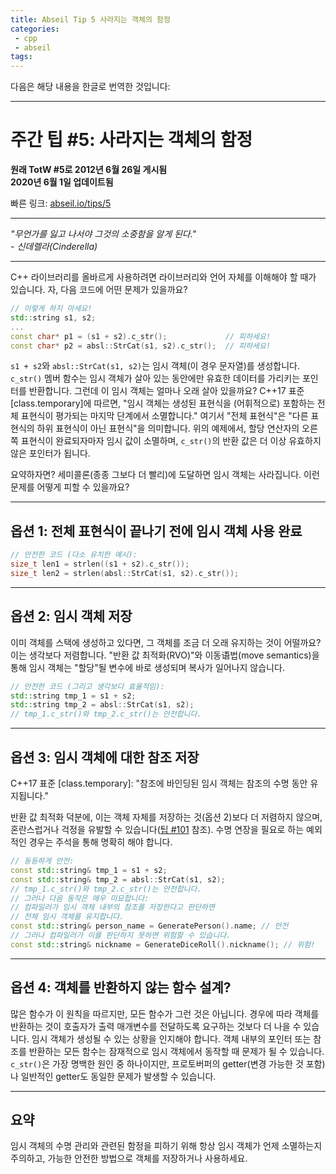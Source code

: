 ```yaml
---
title: Abseil Tip 5 사라지는 객체의 함정
categories:
 - cpp
 - abseil
tags:
---
```


다음은 해당 내용을 한글로 번역한 것입니다:

---

# 주간 팁 #5: 사라지는 객체의 함정

**원래 TotW #5로 2012년 6월 26일 게시됨**  
**2020년 6월 1일 업데이트됨**  

빠른 링크: [abseil.io/tips/5](https://abseil.io/tips/5)

---

*"무언가를 잃고 나서야 그것의 소중함을 알게 된다."*  
*- 신데렐라(Cinderella)*

---

C++ 라이브러리를 올바르게 사용하려면 라이브러리와 언어 자체를 이해해야 할 때가 있습니다. 자, 다음 코드에 어떤 문제가 있을까요?

```cpp
// 이렇게 하지 마세요!
std::string s1, s2;
...
const char* p1 = (s1 + s2).c_str();             // 피하세요!
const char* p2 = absl::StrCat(s1, s2).c_str();  // 피하세요!
```

`s1 + s2`와 `absl::StrCat(s1, s2)`는 임시 객체(이 경우 문자열)를 생성합니다. `c_str()` 멤버 함수는 임시 객체가 살아 있는 동안에만 유효한 데이터를 가리키는 포인터를 반환합니다. 그런데 이 임시 객체는 얼마나 오래 살아 있을까요? C++17 표준 [class.temporary]에 따르면, "임시 객체는 생성된 표현식을 (어휘적으로) 포함하는 전체 표현식이 평가되는 마지막 단계에서 소멸합니다." 여기서 "전체 표현식"은 "다른 표현식의 하위 표현식이 아닌 표현식"을 의미합니다. 위의 예제에서, 할당 연산자의 오른쪽 표현식이 완료되자마자 임시 값이 소멸하며, `c_str()`의 반환 값은 더 이상 유효하지 않은 포인터가 됩니다.

요약하자면? 세미콜론(종종 그보다 더 빨리)에 도달하면 임시 객체는 사라집니다. 이런 문제를 어떻게 피할 수 있을까요?

---

## 옵션 1: 전체 표현식이 끝나기 전에 임시 객체 사용 완료

```cpp
// 안전한 코드 (다소 유치한 예시):
size_t len1 = strlen((s1 + s2).c_str());
size_t len2 = strlen(absl::StrCat(s1, s2).c_str());
```

---

## 옵션 2: 임시 객체 저장

이미 객체를 스택에 생성하고 있다면, 그 객체를 조금 더 오래 유지하는 것이 어떨까요? 이는 생각보다 저렴합니다. "반환 값 최적화(RVO)"와 이동语법(move semantics)을 통해 임시 객체는 "할당"될 변수에 바로 생성되며 복사가 일어나지 않습니다.

```cpp
// 안전한 코드 (그리고 생각보다 효율적임):
std::string tmp_1 = s1 + s2;
std::string tmp_2 = absl::StrCat(s1, s2);
// tmp_1.c_str()와 tmp_2.c_str()는 안전합니다.
```

---

## 옵션 3: 임시 객체에 대한 참조 저장

C++17 표준 [class.temporary]: "참조에 바인딩된 임시 객체는 참조의 수명 동안 유지됩니다."

반환 값 최적화 덕분에, 이는 객체 자체를 저장하는 것(옵션 2)보다 더 저렴하지 않으며, 혼란스럽거나 걱정을 유발할 수 있습니다([팁 #101](/tips/101) 참조). 수명 연장을 필요로 하는 예외적인 경우는 주석을 통해 명확히 해야 합니다.

```cpp
// 동등하게 안전:
const std::string& tmp_1 = s1 + s2;
const std::string& tmp_2 = absl::StrCat(s1, s2);
// tmp_1.c_str()와 tmp_2.c_str()는 안전합니다.
// 그러나 다음 동작은 매우 미묘합니다:
// 컴파일러가 임시 객체 내부의 참조를 저장한다고 판단하면
// 전체 임시 객체를 유지합니다.
const std::string& person_name = GeneratePerson().name; // 안전
// 그러나 컴파일러가 이를 판단하지 못하면 위험할 수 있습니다.
const std::string& nickname = GenerateDiceRoll().nickname(); // 위험!
```

---

## 옵션 4: 객체를 반환하지 않는 함수 설계?

많은 함수가 이 원칙을 따르지만, 모든 함수가 그런 것은 아닙니다. 경우에 따라 객체를 반환하는 것이 호출자가 출력 매개변수를 전달하도록 요구하는 것보다 더 나을 수 있습니다. 임시 객체가 생성될 수 있는 상황을 인지해야 합니다. 객체 내부의 포인터 또는 참조를 반환하는 모든 함수는 잠재적으로 임시 객체에서 동작할 때 문제가 될 수 있습니다. `c_str()`은 가장 명백한 원인 중 하나이지만, 프로토버퍼의 getter(변경 가능한 것 포함)나 일반적인 getter도 동일한 문제가 발생할 수 있습니다.

--- 

## 요약

임시 객체의 수명 관리와 관련된 함정을 피하기 위해 항상 임시 객체가 언제 소멸하는지 주의하고, 가능한 안전한 방법으로 객체를 저장하거나 사용하세요.